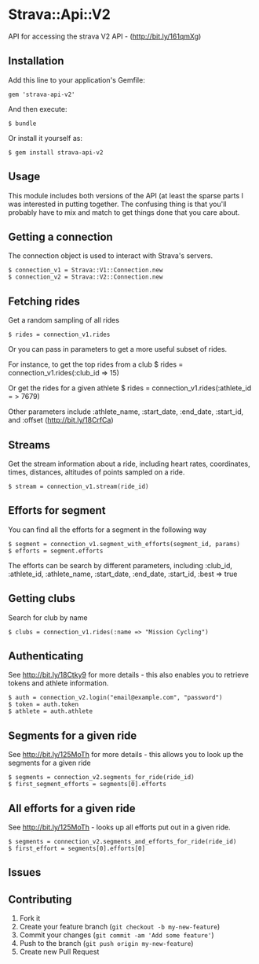 # Strava::Api::V2

API for accessing the strava V2 API - (http://bit.ly/161qmXg)

## Installation

Add this line to your application's Gemfile:

    gem 'strava-api-v2'

And then execute:

    $ bundle

Or install it yourself as:

    $ gem install strava-api-v2

## Usage

This module includes both versions of the API (at least the sparse parts I was interested in putting
together. The confusing thing is that you'll probably have to mix and match to get things done that you care about.

## Getting a connection

The connection object is used to interact with Strava's servers.

    $ connection_v1 = Strava::V1::Connection.new
    $ connection_v2 = Strava::V2::Connection.new

## Fetching rides

Get a random sampling of all rides

    $ rides = connection_v1.rides

Or you can pass in parameters to get a more useful subset of rides.

For instance, to get the top rides from a club
    $ rides = connection_v1.rides(:club_id => 15)

Or get the rides for a given athlete
    $ rides = connection_v1.rides(:athlete_id = > 7679)

Other parameters include :athlete_name, :start_date, :end_date, :start_id, and :offset (http://bit.ly/18CrfCa)

## Streams

Get the stream information about a ride, including heart rates, coordinates, times, distances, altitudes of points
sampled on a ride.

    $ stream = connection_v1.stream(ride_id)

## Efforts for segment

You can find all the efforts for a segment in the following way

    $ segment = connection_v1.segment_with_efforts(segment_id, params)
    $ efforts = segment.efforts

The efforts can be search by different parameters, including :club_id, :athlete_id, :athlete_name, :start_date,
:end_date, :start_id, :best => true

## Getting clubs

Search for club by name

    $ clubs = connection_v1.rides(:name => "Mission Cycling")

## Authenticating

See http://bit.ly/18Ctky9 for more details - this also enables you to retrieve tokens and athlete information.

    $ auth = connection_v2.login("email@example.com", "password")
    $ token = auth.token
    $ athlete = auth.athlete

## Segments for a given ride

See http://bit.ly/125MoTh for more details - this allows you to look up the segments for a given ride

    $ segments = connection_v2.segments_for_ride(ride_id)
    $ first_segment_efforts = segments[0].efforts

## All efforts for a given ride

See http://bit.ly/125MoTh - looks up all efforts put out in a given ride.

    $ segments = connection_v2.segments_and_efforts_for_ride(ride_id)
    $ first_effort = segments[0].efforts[0]

## Issues

## Contributing

1. Fork it
2. Create your feature branch (`git checkout -b my-new-feature`)
3. Commit your changes (`git commit -am 'Add some feature'`)
4. Push to the branch (`git push origin my-new-feature`)
5. Create new Pull Request
